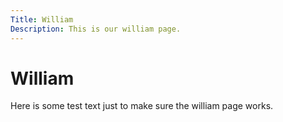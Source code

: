 ```yaml
---
Title: William
Description: This is our william page.
---
```


William
==========================

Here is some test text just to make sure the william page works. 